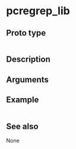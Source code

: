 # pcregrep_lib


## Proto type

```php

```

## Description


## Arguments


## Example

```php

```

## See also
None

